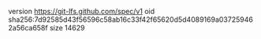 version https://git-lfs.github.com/spec/v1
oid sha256:7d92585d43f56596c58ab16c33f42f65620d5d4089169a037259462a56ca658f
size 14629
